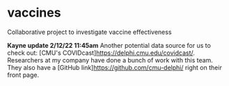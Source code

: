 # vaccines

Collaborative project to investigate vaccine effectiveness


**Kayne update 2/12/22 11:45am**
Another potential data source for us to check out: [CMU's COVIDcast]https://delphi.cmu.edu/covidcast/. Researchers at my company have done a bunch of work with this team. They also have a [GitHub link]https://github.com/cmu-delphi/ right on their front page.
